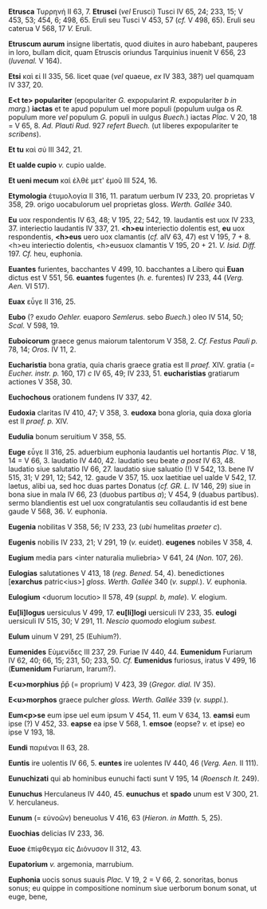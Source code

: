 **Etrusca** Τυρρηνή II 63, 7. **Etrusci** (*vel* Erusci) Tusci IV 65,
24; 233, 15; V 453, 53; 454, 6; 498, 65. Eruli seu Tusci V 453, 57
(*cf.* V 498, 65). Eruli seu caterua V 568, 17 *V.* Eruli.

**Etruscum aurum** insigne libertatis, quod diuites in auro habebant,
pauperes in loro, bullam dicit, quam Etruscis oriundus Tarquinius
inuenit V 656, 23 (*Iuvenal.* V 164).

**Etsi** καὶ εἰ II 335, 56. licet quae (*vel* quaeue, *ex* IV 383, 38?)
uel quamquam IV 337, 20.

**E\<t te\> populariter** (epopulariter *G.* expopularint *R.*
expopulariter *b in marg.*) **iactas** et te apud populum uel more
populi (populum uulga os *R.* populum more *vel* populum *G.* populi in
uulgus *Buech.*) iactas *Plac.* V 20, 18 = V 65, 8. *Ad. Plauti Rud.*
927 *refert Buech.* (ut liberes expopulariter te *scribens*).

**Et tu** καὶ σύ III 342, 21.

**Et ualde cupio** *v.* cupio ualde.

**Et ueni mecum** καὶ ἐλθὲ μετ' ἐμοῦ III 524, 16.

**Etymologia** ἐτυμολογία II 316, 11. paratum uerbum IV 233, 20.
proprietas V 358, 29. origo uocabulorum uel proprietas gloss. *Werth.
Gallée* 340.

**Eu** uox respondentis IV 63, 48; V 195, 22; 542, 19. laudantis est uox
IV 233, 37. interiectio laudantis IV 337, 21. **\<h\>eu** interiectio
dolentis est, **eu** uox respondentis, **\<h\>eus** uero uox clamantis
(*cf.* aIV 63, 47) est V 195, 7 + 8. \<h\>eu interiectio dolentis,
\<h\>eusuox clamantis V 195, 20 + 21. *V. Isid. Diff.* 197. *Cf.* heu,
euphonia.

**Euantes** furientes, bacchantes V 499, 10. bacchantes a Libero qui
**Euan** dictus est V 551, 56. **euantes** fugentes (*h. e.* furentes)
IV 233, 44 (*Verg. Aen.* VI 517).

**Euax** εὖγε II 316, 25.

**Eubo** (? exudo *Oehler.* euaporo *Semlerus.* sebo *Buech.*) oleo IV
514, 50; *Scal.* V 598, 19.

**Euboicorum** graece genus maiorum taIentorum V 358, 2. *Cf. Festus
Pauli p.* 78, 14; *Oros.* IV 11, 2.

**Eucharistia** bona gratia, quia charis graece gratia est II *praef.*
XIV. gratia (*= Eucher. instr. p.* 160, 17) *c* IV 65, 49; IV 233, 51.
**eucharistias** gratiarum actiones V 358, 30.

**Euchochous** orationem fundens IV 337, 42.

**Eudoxia** claritas IV 410, 47; V 358, 3. **eudoxa** bona gloria, quia
doxa gloria est II *praef. p.* XIV.

**Eudulia** bonum seruitium V 358, 55.

**Euge** εὖγε II 316, 25. aduerbium euphonia laudantis uel hortantis
*Plac.* V 18, 14 = V 66, 3. laudatio IV 440, 42. laudatio seu beate *a
post* IV 63, 48. laudatio siue salutatio IV 66, 27. laudatio siue
saluatio (!) V 542, 13. bene IV 515, 31; V 291, 12; 542, 12. gaude V
357, 15. uox laetitiae uel ualde V 542, 17. laetus, alibi ua, sed hoc
duas partes Donatus (*cf. GR. L.* IV 146, 29) siue in bona siue in mala
IV 66, 23 (duobus partibus *a*); V 454, 9 (duabus partibus). sermo
blandientis est uel uox congratulantis seu collaudantis id est bene
gaude V 568, 36. *V.* euphonia.

**Eugenia** nobilitas V 358, 56; IV 233, 23 (*ubi* humelitas *praeter
c*).

**Eugenis** nobilis IV 233, 21; V 291, 19 (*v.* euidet). **eugenes**
nobiles V 358, 4.

**Eugium** media pars \<inter naturalia muliebria\> V 641, 24 (*Non.*
107, 26).

**Eulogias** salutationes V 413, 18 (*reg. Bened.* 54, 4).
benedictiones [**exarchus** patric\<ius\>] *gloss. Werth. Gallée* 340
(*v. suppl.*). *V.* euphonia.

**Eulogium** \<duorum locutio\> II 578, 49 (*suppl. b, male*). *V.*
elogium.

**Eu[li]logus** uersiculus V 499, 17. **eu[li]logi** uersiculi IV
233, 35. **eulogi** uersiculi IV 515, 30; V 291, 11. *Nescio quomodo*
elogium *subest.*

**Eulum** uinum V 291, 25 (Euhium?).

**Eumenides** Εὐμενίδες III 237, 29. Furiae IV 440, 44. **Eumenidum**
Furiarum IV 62, 40; 66, 15; 231, 50; 233, 50. *Cf.* **Eumenidus**
furiosus, iratus V 499, 16 (**Eumenidum** Furiarum, Irarum?).

**E\<u\>morphius** p̄p̄ (= proprium) V 423, 39 (*Gregor. dial.* IV 35).

**E\<u\>morphos** graece pulcher *gloss. Werth. Gallée* 339 (*v.*
*suppl.*).

**Eum\<p\>se** eum ipse uel eum ipsum V 454, 11. eum V 634, 13.
**eamsi** eum ipse (?) V 452, 33. **eapse** ea ipse V 568, 1. **emsoe**
(eopse? *v.* et ipse) eo ipse V 193, 18.

**Eundi** παριέναι II 63, 28.

**Euntis** ire uolentis IV 66, 5. **euntes** ire uolentes IV 440, 46
(*Verg. Aen.* II 111).

**Eunuchizati** qui ab hominibus eunuchi facti sunt V 195, 14 (*Roensch
It.* 249).

**Eunuchus** Herculaneus IV 440, 45. **eunuchus** et **spado** unum est
V 300, 21. *V.* herculaneus.

**Eunum** (= εὐνοῶν) beneuolus V 416, 63 (*Hieron. in Matth.* 5, 25).

**Euochias** delicias IV 233, 36.

**Euoe** ἐπίφθεγμα εἰς Διόνυσον II 312, 43.

**Eupatorium** *v.* argemonia, marrubium.

**Euphonia** uocis sonus suauis *Plac.* V 19, 2 = V 66, 2. sonoritas,
bonus sonus; eu quippe in compositione nominum siue uerborum bonum
sonat, ut euge, bene,
